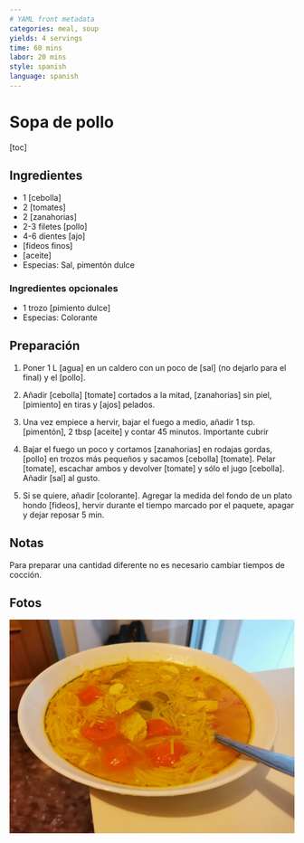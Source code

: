 ```yaml
---
# YAML front metadata
categories: meal, soup
yields: 4 servings
time: 60 mins
labor: 20 mins
style: spanish
language: spanish
---
```


# Sopa de pollo

[toc]

## Ingredientes

- 1 [cebolla]
- 2 [tomates]
- 2 [zanahorias]
- 2-3 filetes [pollo]
- 4-6 dientes [ajo]
- [fideos finos]
- [aceite]
- Especias: Sal, pimentón dulce

### Ingredientes opcionales

- 1 trozo [pimiento dulce]
- Especias: Colorante

## Preparación

1. Poner 1 L [agua] en un caldero con un poco de [sal] (no dejarlo para el final) y el [pollo]. 

2. Añadir [cebolla] [tomate] cortados a la mitad, [zanahorias] sin piel, [pimiento] en tiras y [ajos] pelados.

3. Una vez empiece a hervir, bajar el fuego a medio, añadir 1 tsp. [pimentón], 2 tbsp [aceite] y contar 45 minutos. Importante cubrir

4. Bajar el fuego un poco y cortamos [zanahorias] en rodajas gordas, [pollo] en trozos más pequeños y sacamos [cebolla] [tomate]. Pelar [tomate], escachar ambos y devolver [tomate] y sólo el jugo [cebolla]. Añadir [sal] al gusto.

5. Si se quiere, añadir [colorante]. Agregar la medida del fondo de un plato hondo [fideos], hervir durante el tiempo marcado por el paquete, apagar y dejar reposar 5 min.

## Notas
Para preparar una cantidad diferente no es necesario cambiar tiempos de cocción.

## Fotos

![image-20221031123938956](assets\image-20221031123938956.png)